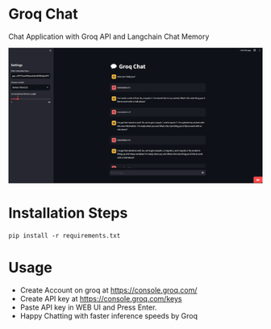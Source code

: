 # Groq Chat
Chat Application with Groq API and Langchain Chat Memory

<img src="assets/image.png" alt="Groqqer" width="700"/>


# Installation Steps
```
pip install -r requirements.txt
```


# Usage
- Create Account on groq at https://console.groq.com/
- Create API key at https://console.groq.com/keys
- Paste API key in WEB UI and Press Enter.
- Happy Chatting with faster inference speeds by Groq

